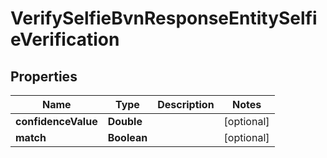 

# VerifySelfieBvnResponseEntitySelfieVerification


## Properties

| Name | Type | Description | Notes |
|------------ | ------------- | ------------- | -------------|
|**confidenceValue** | **Double** |  |  [optional] |
|**match** | **Boolean** |  |  [optional] |



